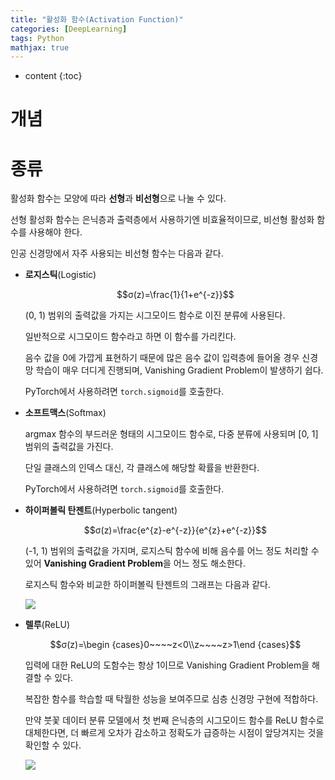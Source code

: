 ```yaml
---
title: "활성화 함수(Activation Function)"
categories: [DeepLearning]
tags: Python
mathjax: true
---
```


* content
{:toc}
# 개념



# 종류

활성화 함수는 모양에 따라 **선형**과 **비선형**으로 나눌 수 있다.

선형 활성화 함수는 은닉층과 출력층에서 사용하기엔 비효율적이므로, 비선형 활성화 함수를 사용해야 한다.

인공 신경망에서 자주 사용되는 비선형 함수는 다음과 같다.

- **로지스틱**(Logistic)

    $$σ(z)=\frac{1}{1+e^{-z}}$$

    (0, 1) 범위의 출력값을 가지는 시그모이드 함수로 이진 분류에 사용된다. 

    일반적으로 시그모이드 함수라고 하면 이 함수를 가리킨다.

    음수 값을 0에 가깝게 표현하기 때문에 많은 음수 값이 입력층에 들어올 경우 신경망 학습이 매우 더디게 진행되며, Vanishing Gradient Problem이 발생하기 쉽다.

    PyTorch에서 사용하려면 `torch.sigmoid`를 호출한다.

- **소프트맥스**(Softmax)

    argmax 함수의 부드러운 형태의 시그모이드 함수로, 다중 분류에 사용되며 [0, 1] 범위의 출력값을 가진다. 

    단일 클래스의 인덱스 대신, 각 클래스에 해당할 확률을 반환한다.  

    PyTorch에서 사용하려면 `torch.sigmoid`를 호출한다.

- **하이퍼볼릭 탄젠트**(Hyperbolic tangent)

    $$σ(z)=\frac{e^{z}-e^{-z}}{e^{z}+e^{-z}}$$

    (-1, 1) 범위의 출력값을 가지며, 로지스틱 함수에 비해 음수를 어느 정도 처리할 수 있어 **Vanishing Gradient Problem**을 어느 정도 해소한다.

    로지스틱 함수와 비교한 하이퍼볼릭 탄젠트의 그래프는 다음과 같다.

    ![](https://i.imgur.com/4zEB4RR.png)

- **렐루**(ReLU)

    $$σ(z)=\begin {cases}0~~~~z<0\\z~~~~z>1\end {cases}$$

    입력에 대한 ReLU의 도함수는 항상 1이므로 Vanishing Gradient Problem을 해결할 수 있다.

    복잡한 함수를 학습할 때 탁월한 성능을 보여주므로 심층 신경망 구현에 적합하다.

    만약 붓꽃 데이터 분류 모델에서 첫 번째 은닉층의 시그모이드 함수를 ReLU 함수로 대체한다면, 더 빠르게 오차가 감소하고 정확도가 급증하는 시점이 앞당겨지는 것을 확인할 수 있다.

    ![](https://i.imgur.com/We3GSJ4.png)
